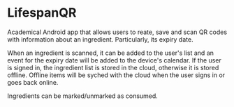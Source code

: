 # LifespanQR
Academical Android app that allows users to reate, save and scan QR codes with information about an ingredient. Particularly, its expiry date. 

When an ingredient is scanned, it can be added to the user's list and an event for the expiry date will be added to the device's calendar. 
If the user is signed in, the ingredient list is stored in the cloud, otherwise it is stored offline. 
Offline items will be syched with the cloud when the user signs in or goes back online.

Ingredients can be marked/unmarked as consumed.
